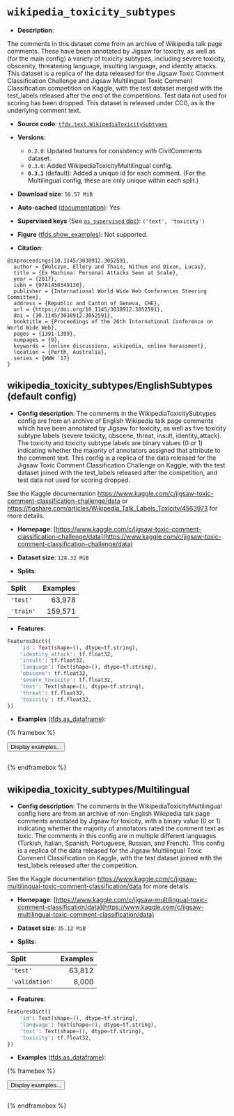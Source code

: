 <div itemscope itemtype="http://schema.org/Dataset">
  <div itemscope itemprop="includedInDataCatalog" itemtype="http://schema.org/DataCatalog">
    <meta itemprop="name" content="TensorFlow Datasets" />
  </div>
  <meta itemprop="name" content="wikipedia_toxicity_subtypes" />
  <meta itemprop="description" content="The comments in this dataset come from an archive of Wikipedia talk page&#10;comments. These have been annotated by Jigsaw for toxicity, as well as (for the&#10;main config) a variety of toxicity subtypes, including severe toxicity,&#10;obscenity, threatening language, insulting language, and identity attacks. This&#10;dataset is a replica of the data released for the Jigsaw Toxic Comment&#10;Classification Challenge and Jigsaw Multilingual Toxic Comment Classification&#10;competition on Kaggle, with the test dataset merged with the test_labels&#10;released after the end of the competitions. Test data not used for scoring has&#10;been dropped. This dataset is released under CC0, as is the underlying comment&#10;text.&#10;&#10;To use this dataset:&#10;&#10;```python&#10;import tensorflow_datasets as tfds&#10;&#10;ds = tfds.load(&#x27;wikipedia_toxicity_subtypes&#x27;, split=&#x27;train&#x27;)&#10;for ex in ds.take(4):&#10;  print(ex)&#10;```&#10;&#10;See [the guide](https://www.tensorflow.org/datasets/overview) for more&#10;informations on [tensorflow_datasets](https://www.tensorflow.org/datasets).&#10;&#10;" />
  <meta itemprop="url" content="https://www.tensorflow.org/datasets/catalog/wikipedia_toxicity_subtypes" />
  <meta itemprop="sameAs" content="https://www.kaggle.com/c/jigsaw-toxic-comment-classification-challenge/data" />
  <meta itemprop="citation" content="@inproceedings{10.1145/3038912.3052591,&#10;  author = {Wulczyn, Ellery and Thain, Nithum and Dixon, Lucas},&#10;  title = {Ex Machina: Personal Attacks Seen at Scale},&#10;  year = {2017},&#10;  isbn = {9781450349130},&#10;  publisher = {International World Wide Web Conferences Steering Committee},&#10;  address = {Republic and Canton of Geneva, CHE},&#10;  url = {https://doi.org/10.1145/3038912.3052591},&#10;  doi = {10.1145/3038912.3052591},&#10;  booktitle = {Proceedings of the 26th International Conference on World Wide Web},&#10;  pages = {1391-1399},&#10;  numpages = {9},&#10;  keywords = {online discussions, wikipedia, online harassment},&#10;  location = {Perth, Australia},&#10;  series = {WWW &#x27;17}&#10;}" />
</div>

# `wikipedia_toxicity_subtypes`


*   **Description**:

The comments in this dataset come from an archive of Wikipedia talk page
comments. These have been annotated by Jigsaw for toxicity, as well as (for the
main config) a variety of toxicity subtypes, including severe toxicity,
obscenity, threatening language, insulting language, and identity attacks. This
dataset is a replica of the data released for the Jigsaw Toxic Comment
Classification Challenge and Jigsaw Multilingual Toxic Comment Classification
competition on Kaggle, with the test dataset merged with the test_labels
released after the end of the competitions. Test data not used for scoring has
been dropped. This dataset is released under CC0, as is the underlying comment
text.

*   **Source code**:
    [`tfds.text.WikipediaToxicitySubtypes`](https://github.com/tensorflow/datasets/tree/master/tensorflow_datasets/text/wikipedia_toxicity_subtypes.py)

*   **Versions**:

    *   `0.2.0`: Updated features for consistency with CivilComments dataset.
    *   `0.3.0`: Added WikipediaToxicityMultilingual config.
    *   **`0.3.1`** (default): Added a unique id for each comment. (For the
        Multilingual config, these are only unique within each split.)

*   **Download size**: `50.57 MiB`

*   **Auto-cached**
    ([documentation](https://www.tensorflow.org/datasets/performances#auto-caching)):
    Yes

*   **Supervised keys** (See
    [`as_supervised` doc](https://www.tensorflow.org/datasets/api_docs/python/tfds/load#args)):
    `('text', 'toxicity')`

*   **Figure**
    ([tfds.show_examples](https://www.tensorflow.org/datasets/api_docs/python/tfds/visualization/show_examples)):
    Not supported.

*   **Citation**:

```
@inproceedings{10.1145/3038912.3052591,
  author = {Wulczyn, Ellery and Thain, Nithum and Dixon, Lucas},
  title = {Ex Machina: Personal Attacks Seen at Scale},
  year = {2017},
  isbn = {9781450349130},
  publisher = {International World Wide Web Conferences Steering Committee},
  address = {Republic and Canton of Geneva, CHE},
  url = {https://doi.org/10.1145/3038912.3052591},
  doi = {10.1145/3038912.3052591},
  booktitle = {Proceedings of the 26th International Conference on World Wide Web},
  pages = {1391-1399},
  numpages = {9},
  keywords = {online discussions, wikipedia, online harassment},
  location = {Perth, Australia},
  series = {WWW '17}
}
```


## wikipedia_toxicity_subtypes/EnglishSubtypes (default config)

*   **Config description**: The comments in the WikipediaToxicitySubtypes config
    are from an archive of English Wikipedia talk page comments which have been
    annotated by Jigsaw for toxicity, as well as five toxicity subtype labels
    (severe toxicity, obscene, threat, insult, identity_attack). The toxicity
    and toxicity subtype labels are binary values (0 or 1) indicating whether
    the majority of annotators assigned that attribute to the comment text. This
    config is a replica of the data released for the Jigsaw Toxic Comment
    Classification Challenge on Kaggle, with the test dataset joined with the
    test_labels released after the competition, and test data not used for
    scoring dropped.

See the Kaggle documentation
https://www.kaggle.com/c/jigsaw-toxic-comment-classification-challenge/data or
https://figshare.com/articles/Wikipedia_Talk_Labels_Toxicity/4563973 for more
details.

*   **Homepage**:
    [https://www.kaggle.com/c/jigsaw-toxic-comment-classification-challenge/data](https://www.kaggle.com/c/jigsaw-toxic-comment-classification-challenge/data)

*   **Dataset size**: `128.32 MiB`

*   **Splits**:

Split     | Examples
:-------- | -------:
`'test'`  | 63,978
`'train'` | 159,571

*   **Features**:

```python
FeaturesDict({
    'id': Text(shape=(), dtype=tf.string),
    'identity_attack': tf.float32,
    'insult': tf.float32,
    'language': Text(shape=(), dtype=tf.string),
    'obscene': tf.float32,
    'severe_toxicity': tf.float32,
    'text': Text(shape=(), dtype=tf.string),
    'threat': tf.float32,
    'toxicity': tf.float32,
})
```

*   **Examples**
    ([tfds.as_dataframe](https://www.tensorflow.org/datasets/api_docs/python/tfds/as_dataframe)):

<!-- mdformat off(HTML should not be auto-formatted) -->

{% framebox %}

<button id="displaydataframe">Display examples...</button>
<div id="dataframecontent" style="overflow-x:auto"></div>
<script src="https://www.gstatic.com/external_hosted/jquery2.min.js"></script>
<script>
var url = "https://storage.googleapis.com/tfds-data/visualization/dataframe/wikipedia_toxicity_subtypes-EnglishSubtypes-0.3.1.html";
$(document).ready(() => {
  $("#displaydataframe").click((event) => {
    // Disable the button after clicking (dataframe loaded only once).
    $("#displaydataframe").prop("disabled", true);

    // Pre-fetch and display the content
    $.get(url, (data) => {
      $("#dataframecontent").html(data);
    }).fail(() => {
      $("#dataframecontent").html(
        'Error loading examples. If the error persist, please open '
        + 'a new issue.'
      );
    });
  });
});
</script>

{% endframebox %}

<!-- mdformat on -->

## wikipedia_toxicity_subtypes/Multilingual

*   **Config description**: The comments in the WikipediaToxicityMultilingual
    config here are from an archive of non-English Wikipedia talk page comments
    annotated by Jigsaw for toxicity, with a binary value (0 or 1) indicating
    whether the majority of annotators rated the comment text as toxic. The
    comments in this config are in multiple different languages (Turkish,
    Italian, Spanish, Portuguese, Russian, and French). This config is a replica
    of the data released for the Jigsaw Multilingual Toxic Comment
    Classification on Kaggle, with the test dataset joined with the test_labels
    released after the competition.

See the Kaggle documentation
https://www.kaggle.com/c/jigsaw-multilingual-toxic-comment-classification/data
for more details.

*   **Homepage**:
    [https://www.kaggle.com/c/jigsaw-multilingual-toxic-comment-classification/data](https://www.kaggle.com/c/jigsaw-multilingual-toxic-comment-classification/data)

*   **Dataset size**: `35.13 MiB`

*   **Splits**:

Split          | Examples
:------------- | -------:
`'test'`       | 63,812
`'validation'` | 8,000

*   **Features**:

```python
FeaturesDict({
    'id': Text(shape=(), dtype=tf.string),
    'language': Text(shape=(), dtype=tf.string),
    'text': Text(shape=(), dtype=tf.string),
    'toxicity': tf.float32,
})
```

*   **Examples**
    ([tfds.as_dataframe](https://www.tensorflow.org/datasets/api_docs/python/tfds/as_dataframe)):

<!-- mdformat off(HTML should not be auto-formatted) -->

{% framebox %}

<button id="displaydataframe">Display examples...</button>
<div id="dataframecontent" style="overflow-x:auto"></div>
<script src="https://www.gstatic.com/external_hosted/jquery2.min.js"></script>
<script>
var url = "https://storage.googleapis.com/tfds-data/visualization/dataframe/wikipedia_toxicity_subtypes-Multilingual-0.3.1.html";
$(document).ready(() => {
  $("#displaydataframe").click((event) => {
    // Disable the button after clicking (dataframe loaded only once).
    $("#displaydataframe").prop("disabled", true);

    // Pre-fetch and display the content
    $.get(url, (data) => {
      $("#dataframecontent").html(data);
    }).fail(() => {
      $("#dataframecontent").html(
        'Error loading examples. If the error persist, please open '
        + 'a new issue.'
      );
    });
  });
});
</script>

{% endframebox %}

<!-- mdformat on -->